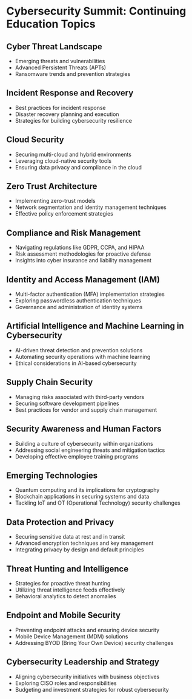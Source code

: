 # **Cybersecurity Summit: Continuing Education Topics**

## **Cyber Threat Landscape**  
- Emerging threats and vulnerabilities  
- Advanced Persistent Threats (APTs)  
- Ransomware trends and prevention strategies  

## **Incident Response and Recovery**  
- Best practices for incident response  
- Disaster recovery planning and execution  
- Strategies for building cybersecurity resilience  

## **Cloud Security**  
- Securing multi-cloud and hybrid environments  
- Leveraging cloud-native security tools  
- Ensuring data privacy and compliance in the cloud  

## **Zero Trust Architecture**  
- Implementing zero-trust models  
- Network segmentation and identity management techniques  
- Effective policy enforcement strategies  

## **Compliance and Risk Management**  
- Navigating regulations like GDPR, CCPA, and HIPAA  
- Risk assessment methodologies for proactive defense  
- Insights into cyber insurance and liability management  

## **Identity and Access Management (IAM)**  
- Multi-factor authentication (MFA) implementation strategies  
- Exploring passwordless authentication techniques  
- Governance and administration of identity systems  

## **Artificial Intelligence and Machine Learning in Cybersecurity**  
- AI-driven threat detection and prevention solutions  
- Automating security operations with machine learning  
- Ethical considerations in AI-based cybersecurity  

## **Supply Chain Security**  
- Managing risks associated with third-party vendors  
- Securing software development pipelines  
- Best practices for vendor and supply chain management  

## **Security Awareness and Human Factors**  
- Building a culture of cybersecurity within organizations  
- Addressing social engineering threats and mitigation tactics  
- Developing effective employee training programs  

## **Emerging Technologies**  
- Quantum computing and its implications for cryptography  
- Blockchain applications in securing systems and data  
- Tackling IoT and OT (Operational Technology) security challenges  

## **Data Protection and Privacy**  
- Securing sensitive data at rest and in transit  
- Advanced encryption techniques and key management  
- Integrating privacy by design and default principles  

## **Threat Hunting and Intelligence**  
- Strategies for proactive threat hunting  
- Utilizing threat intelligence feeds effectively  
- Behavioral analytics to detect anomalies  

## **Endpoint and Mobile Security**  
- Preventing endpoint attacks and ensuring device security  
- Mobile Device Management (MDM) solutions  
- Addressing BYOD (Bring Your Own Device) security challenges  

## **Cybersecurity Leadership and Strategy**  
- Aligning cybersecurity initiatives with business objectives  
- Exploring CISO roles and responsibilities  
- Budgeting and investment strategies for robust cybersecurity  